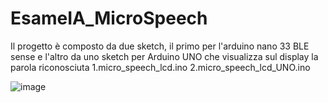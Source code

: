 # EsameIA_MicroSpeech

Il progetto è composto da due sketch, il primo per l'arduino nano 33 BLE sense e l'altro da uno sketch per Arduino UNO che visualizza sul display la parola riconosciuta
1.micro_speech_lcd.ino
2.micro_speech_lcd_UNO.ino

![image](https://user-images.githubusercontent.com/57105286/138947140-d1e7f396-9b61-43a2-851f-a89f0cec5b82.png)
